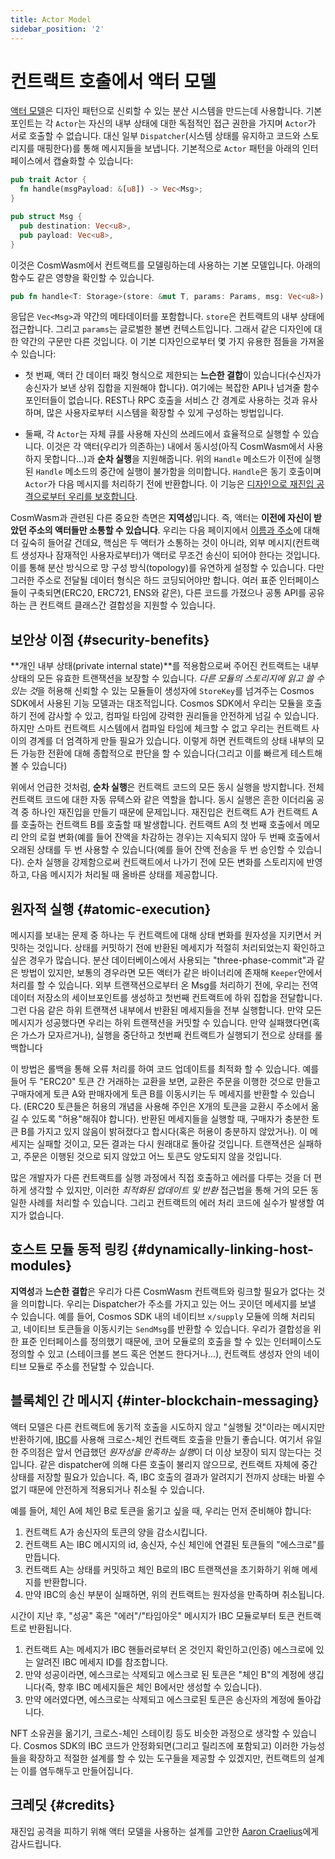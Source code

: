 ```yaml
---
title: Actor Model
sidebar_position: '2'
---
```


# 컨트랙트 호출에서 액터 모델

[액터 모델](https://en.wikipedia.org/wiki/Actor_model)은 디자인 패턴으로 신뢰할 수 있는 분산 시스템을 만드는데 사용합니다. 기본 포인트는 각 `Actor`는 자신의 내부 상태에 대한 독점적인 접근 권한을 가지며 `Actor`가 서로 호출할 수 없습니다. 대신 일부 `Dispatcher`(시스템 상태를 유지하고 코드와 스토리지를 매핑한다)를 통해 메시지들을 보냅니다. 기본적으로 `Actor` 패턴을 아래의 인터페이스에서 캡슐화할 수 있습니다:

```rust
pub trait Actor {
  fn handle(msgPayload: &[u8]) -> Vec<Msg>;
}

pub struct Msg {
  pub destination: Vec<u8>,
  pub payload: Vec<u8>,
}
```

이것은 CosmWasm에서 컨트랙트를 모델링하는데 사용하는 기본 모델입니다. 아래의 함수도 같은 영향을 확인할 수 있습니다.

```rust
pub fn handle<T: Storage>(store: &mut T, params: Params, msg: Vec<u8>) -> Result<Response>
```

응답은 `Vec<Msg>`과 약간의 메타데이터를 포함합니다. `store`은 컨트랙트의 내부 상태에 접근합니다. 그리고 `params`는 글로벌한 불변 컨텍스트입니다. 그래서 같은 디자인에 대한 약간의 구문만 다른 것입니다. 이 기본 디자인으로부터 몇 가지 유용한 점들을 가져올 수 있습니다:

- 첫 번째, 액터 간 데이터 패킷 형식으로 제한되는 **느슨한 결합**이 있습니다(수신자가 송신자가 보낸 상위 집합을 지원해야 합니다). 여기에는 복잡한 API나 넘겨줄 함수 포인터들이 없습니다. REST나 RPC 호출을 서비스 간 경계로 사용하는 것과 유사하며, 많은 사용자로부터 시스템을 확장할 수 있게 구성하는 방법입니다.

- 둘째, 각 `Actor`는 자체 큐를 사용해 자신의 쓰레드에서 효율적으로 실행할 수 있습니다. 이것은 각 액터(우리가 의존하는) 내에서 동시성(아직 CosmWasm에서 사용하지 못합니다...)과 **순차 실행**을 지원해줍니다. 위의 `Handle` 메소드가 이전에 실행된 `Handle` 메소드의 중간에 실행이 불가함을 의미합니다. `Handle`은 동기 호출이며 `Actor`가 다음 메시지를 처리하기 전에 반환합니다. 이 기능은 [디자인으로 재진입 공격으로부터 우리를 보호합니다](./smart-contracts#avoiding-reentrancy-attacks).

CosmWasm과 관련된 다른 중요한 측면은 **지역성**입니다. 즉, 액터는 **이전에 자신이 받았던 주소의 액터들만 소통할 수 있습니다**. 우리는 다음 페이지에서 [이름과 주소](./addresses)에 대해 더 깊숙히 들어갈 건데요, 핵심은 두 액터가 소통하는 것이 아니라, 외부 메시지(컨트랙트 생성자나 잠재적인 사용자로부터)가 액터로 무조건 송신이 되어야 한다는 것입니다. 이를 통해 분산 방식으로 망 구성 방식(topology)를 유연하게 설정할 수 있습니다. 다만 그러한 주소로 전달될 데이터 형식은 하드 코딩되어야만 합니다. 여러 표준 인터페이스들이 구축되면(ERC20, ERC721, ENS와 같은), 다른 코드를 가졌으나 공통 API를 공유하는 큰 컨트랙트 클래스간 결합성을 지원할 수 있습니다.

## 보안상 이점 {#security-benefits}

**개인 내부 상태(private internal state)**를 적용함으로써 주어진 컨트랙트는 내부 상태의 모든 유효한 트랜잭션을 보장할 수 있습니다. *다른 모듈의 스토리지에 읽고 쓸 수 있는 것*을 허용해 신뢰할 수 있는 모듈들이 생성자에 `StoreKey`를 넘겨주는 Cosmos SDK에서 사용된 기능 모델과는 대조적입니다. Cosmos SDK에서 우리는 모듈을 호출하기 전에 감사할 수 있고, 컴파일 타임에 강력한 권리들을 안전하게 넘길 수 있습니다. 하지만 스마트 컨트랙트 시스템에서 컴파일 타임에 체크할 수 없고 우리는 컨트랙트 사이의 경계를 더 엄격하게 만들 필요가 있습니다. 이렇게 하면 컨트랙트의 상태 내부의 모든 가능한 전환에 대해 종합적으로 판단을 할 수 있습니다(그리고 이를 빠르게 테스트해 볼 수 있습니다)

위에서 언급한 것처럼, **순차 실행**은 컨트랙트 코드의 모든 동시 실행을 방지합니다. 전체 컨트랙트 코드에 대한 자동 뮤텍스와 같은 역할을 합니다. 동시 실행은 흔한 이더리움 공격 중 하나인 재진입을 만들기 때문에 문제입니다. 재진입은 컨트랙트 A가 컨트랙트 A를 호출하는 컨트랙트 B를 호출할 때 발생합니다. 컨트랙트 A의 첫 번째 호출에서 메모리 안의 로컬 변화(예를 들어 잔액을 차감하는 경우)는 지속되지 않아 두 번째 호출에서 오래된 상태를 두 번 사용할 수 있습니다(예를 들어 잔액 전송을 두 번 승인할 수 있습니다). 순차 실행을 강제함으로써 컨트랙트에서 나가기 전에 모든 변화를 스토리지에 반영하고, 다음 메시지가 처리될 때 올바른 상태를 제공합니다.

## 원자적 실행 {#atomic-execution}

메시지를 보내는 문제 중 하나는 두 컨트랙트에 대해 상태 변화를 원자성을 지키면서 커밋하는 것입니다. 상태를 커밋하기 전에 반환된 메세지가 적절히 처리되었는지 확인하고 싶은 경우가 많습니다. 분산 데이터베이스에서 사용되는 "three-phase-commit"과 같은 방법이 있지만, 보통의 경우라면 모든 액터가 같은 바이너리에 존재해 `Keeper`안에서 처리를 할 수 있습니다. 외부 트랜잭션으로부터 온 Msg를 처리하기 전에, 우리는 전역 데이터 저장소의 세이브포인트를 생성하고 첫번째 컨트랙트에 하위 집합을 전달합니다. 그런 다음 같은 하위 트랜잭션 내부에서 반환된 메세지들을 전부 실행합니다. 만약 모든 메시지가 성공했다면 우리는 하위 트랜잭션을 커밋할 수 있습니다. 만약 실패했다면(혹은 가스가 모자르거나), 실행을 중단하고 첫번째 컨트랙트가 실행되기 전으로 상태를 롤백합니다

이 방법은 롤백을 통해 오류 처리를 하여 코드 업데이트를 최적화 할 수 있습니다. 예를 들어 두 "ERC20" 토큰 간 거래하는 교환을 보면, 교환은 주문을 이행한 것으로 만들고 구매자에게 토큰 A와 판매자에게 토큰 B를 이동시키는 두 메세지를 반환할 수 있습니다. (ERC20 토큰들은 허용의 개념을 사용해 주인은 X개의 토큰을 교환시 주소에서 옮길 수 있도록 "허용"해줘야 합니다). 반환된 메세지들을 실행할 때, 구매자가 충분한 토큰 B를 가지고 있지 않음이 밝혀졌다고 합시다(혹은 허용이 충분하지 않았거나). 이 메세지는 실패할 것이고, 모든 결과는 다시 원래대로 돌아갈 것입니다. 트랜잭션은 실패하고, 주문은 이행된 것으로 되지 않았고 어느 토큰도 양도되지 않을 것입니다.

많은 개발자가 다른 컨트랙트를 실행 과정에서 직접 호출하고 에러를 다루는 것을 더 편하게 생각할 수 있지만, 이러한 *최적화된 업데이트 및 반환* 접근법을 통해 거의 모든 동일한 사례를 처리할 수 있습니다. 그리고 컨트랙트의 에러 처리 코드에 실수가 발생할 여지가 없습니다.

## 호스트 모듈 동적 링킹 {#dynamically-linking-host-modules}

**지역성**과 **느슨한 결합**은 우리가 다른 CosmWasm 컨트랙트와 링크할 필요가 없다는 것을 의미합니다. 우리는 Dispatcher가 주소를 가지고 있는 어느 곳이던 메세지를 보낼 수 있습니다. 예를 들어, Cosmos SDK 내의 네이티브 `x/supply` 모듈에 의해 처리되고, 네이티브 토큰들을 이동시키는 `SendMsg`를 반환할 수 있습니다. 우리가 결합성을 위한 표준 인터페이스를 정의했기 때문에, 코어 모듈로의 호출을 할 수 있는 인터페이스도 정의할 수 있고 (스테이크를 본드 혹은 언본드 한다거나...), 컨트랙트 생성자 안의 네이티브 모듈로 주소를 전달할 수 있습니다.

## 블록체인 간 메시지 {#inter-blockchain-messaging}

액터 모델은 다른 컨트랙트에 동기적 호출을 시도하지 않고 "실행될 것"이라는 메시지만 반환하기에, [IBC](https://cosmos.network/ibc)를 사용해 크로스-체인 컨트랙트 호출을 만들기 좋습니다. 여기서 유일한 주의점은 앞서 언급했던 *원자성을 만족하는 실행*이 더 이상 보장이 되지 않는다는 것입니다. 같은 dispatcher에 의해 다른 호출이 불리지 않으므로, 컨트랙트 자체에 중간 상태를 저장할 필요가 있습니다. 즉, IBC 호출의 결과가 알려지기 전까지 상태는 바뀔 수 없기 때문에 안전하게 적용되거나 취소될 수 있습니다.

예를 들어, 체인 A에 체인 B로 토큰을 옮기고 싶을 때, 우리는 먼저 준비해야 합니다:

1. 컨트랙트 A가 송신자의 토큰의 양을 감소시킵니다.
2. 컨트랙트 A는 IBC 메시지의 id, 송신자, 수신 체인에 연결된 토큰들의 "에스크로"를 만듭니다.
3. 컨트랙트 A는 상태를 커밋하고 체인 B로의 IBC 트랜잭션을 초기화하기 위해 메세지를 반환합니다.
4. 만약 IBC의 송신 부분이 실패하면, 위의 컨트랙트는 원자성을 만족하며 취소됩니다.

시간이 지난 후, "성공" 혹은 "에러"/"타임아웃" 메시지가 IBC 모듈로부터 토큰 컨트랙트로 반환됩니다.

1. 컨트랙트 A는 메세지가 IBC 핸들러로부터 온 것인지 확인하고(인증) 에스크로에 있는 알려진 IBC 메세지 ID를 참조합니다.
2. 만약 성공이라면, 에스크로는 삭제되고 에스크로 된 토큰은 "체인 B"의 계정에 생깁니다(즉, 향후 IBC 메세지들은 체인 B에서만 생성할 수 있습니다).
3. 만약 에러였다면, 에스크로는 삭제되고 에스크로된 토큰은 송신자의 계정에 돌아갑니다.

NFT 소유권을 옮기기, 크로스-체인 스테이킹 등도 비슷한 과정으로 생각할 수 있습니다. Cosmos SDK의 IBC 코드가 안정화되면(그리고 릴리즈에 포함되고) 이러한 가능성들을 확장하고 적절한 설계를 할 수 있는 도구들을 제공할 수 있겠지만, 컨트랙트의 설계는 이를 염두해두고 만들어집니다.

## 크레딧 {#credits}

재진입 공격을 피하기 위해 액터 모델을 사용하는 설계를 고안한 [Aaron Craelius](https://github.com/aaronc)에게 감사드립니다.
